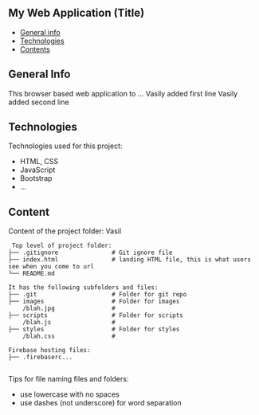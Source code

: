 ## My Web Application (Title)

* [General info](#general-info)
* [Technologies](#technologies)
* [Contents](#content)

## General Info
This browser based web application to ...
Vasily added first line
Vasily added second line 
	
## Technologies
Technologies used for this project:
* HTML, CSS
* JavaScript
* Bootstrap 
* ...
	
## Content
Content of the project folder:
Vasil 

```
 Top level of project folder: 
├── .gitignore               # Git ignore file
├── index.html               # landing HTML file, this is what users see when you come to url
└── README.md

It has the following subfolders and files:
├── .git                     # Folder for git repo
├── images                   # Folder for images
    /blah.jpg                # 
├── scripts                  # Folder for scripts
    /blah.js                 # 
├── styles                   # Folder for styles
    /blah.css                # 

Firebase hosting files: 
├── .firebaserc...


```

Tips for file naming files and folders:
* use lowercase with no spaces
* use dashes (not underscore) for word separation


